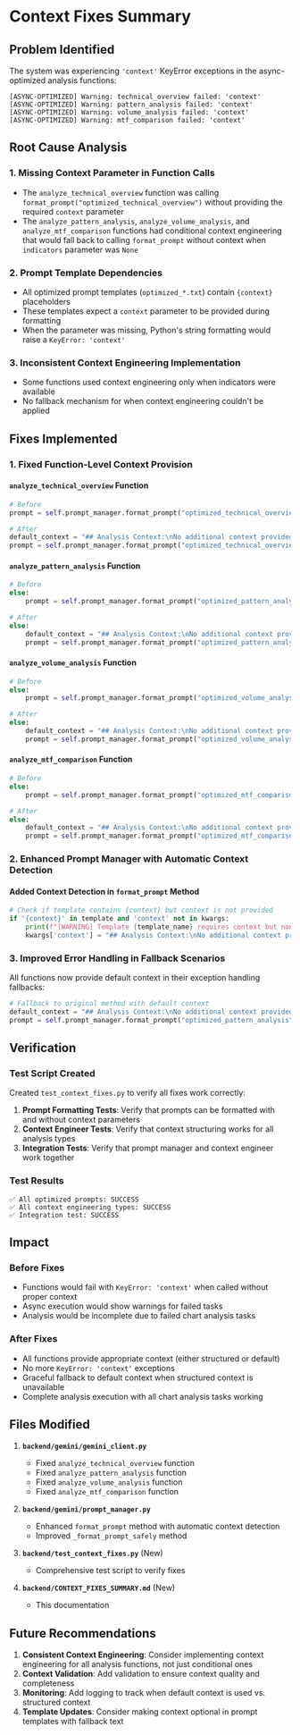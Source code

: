 # Context Fixes Summary

## Problem Identified

The system was experiencing `'context'` KeyError exceptions in the async-optimized analysis functions:

```
[ASYNC-OPTIMIZED] Warning: technical_overview failed: 'context'
[ASYNC-OPTIMIZED] Warning: pattern_analysis failed: 'context'
[ASYNC-OPTIMIZED] Warning: volume_analysis failed: 'context'
[ASYNC-OPTIMIZED] Warning: mtf_comparison failed: 'context'
```

## Root Cause Analysis

### 1. **Missing Context Parameter in Function Calls**
- The `analyze_technical_overview` function was calling `format_prompt("optimized_technical_overview")` without providing the required `context` parameter
- The `analyze_pattern_analysis`, `analyze_volume_analysis`, and `analyze_mtf_comparison` functions had conditional context engineering that would fall back to calling `format_prompt` without context when `indicators` parameter was `None`

### 2. **Prompt Template Dependencies**
- All optimized prompt templates (`optimized_*.txt`) contain `{context}` placeholders
- These templates expect a `context` parameter to be provided during formatting
- When the parameter was missing, Python's string formatting would raise a `KeyError: 'context'`

### 3. **Inconsistent Context Engineering Implementation**
- Some functions used context engineering only when indicators were available
- No fallback mechanism for when context engineering couldn't be applied

## Fixes Implemented

### 1. **Fixed Function-Level Context Provision**

#### `analyze_technical_overview` Function
```python
# Before
prompt = self.prompt_manager.format_prompt("optimized_technical_overview")

# After
default_context = "## Analysis Context:\nNo additional context provided. Analyze the chart based on visual patterns and technical indicators."
prompt = self.prompt_manager.format_prompt("optimized_technical_overview", context=default_context)
```

#### `analyze_pattern_analysis` Function
```python
# Before
else:
    prompt = self.prompt_manager.format_prompt("optimized_pattern_analysis")

# After
else:
    default_context = "## Analysis Context:\nNo additional context provided. Analyze the chart based on visual patterns and technical indicators."
    prompt = self.prompt_manager.format_prompt("optimized_pattern_analysis", context=default_context)
```

#### `analyze_volume_analysis` Function
```python
# Before
else:
    prompt = self.prompt_manager.format_prompt("optimized_volume_analysis")

# After
else:
    default_context = "## Analysis Context:\nNo additional context provided. Analyze the chart based on visual patterns and technical indicators."
    prompt = self.prompt_manager.format_prompt("optimized_volume_analysis", context=default_context)
```

#### `analyze_mtf_comparison` Function
```python
# Before
else:
    prompt = self.prompt_manager.format_prompt("optimized_mtf_comparison")

# After
else:
    default_context = "## Analysis Context:\nNo additional context provided. Analyze the chart based on visual patterns and technical indicators."
    prompt = self.prompt_manager.format_prompt("optimized_mtf_comparison", context=default_context)
```

### 2. **Enhanced Prompt Manager with Automatic Context Detection**

#### Added Context Detection in `format_prompt` Method
```python
# Check if template contains {context} but context is not provided
if '{context}' in template and 'context' not in kwargs:
    print(f"[WARNING] Template {template_name} requires context but none provided. Using default context.")
    kwargs['context'] = "## Analysis Context:\nNo additional context provided. Analyze the chart based on visual patterns and technical indicators."
```

### 3. **Improved Error Handling in Fallback Scenarios**

All functions now provide default context in their exception handling fallbacks:
```python
# Fallback to original method with default context
default_context = "## Analysis Context:\nNo additional context provided. Analyze the chart based on visual patterns and technical indicators."
prompt = self.prompt_manager.format_prompt("optimized_pattern_analysis", context=default_context)
```

## Verification

### Test Script Created
Created `test_context_fixes.py` to verify all fixes work correctly:

1. **Prompt Formatting Tests**: Verify that prompts can be formatted with and without context parameters
2. **Context Engineer Tests**: Verify that context structuring works for all analysis types
3. **Integration Tests**: Verify that prompt manager and context engineer work together

### Test Results
```
✅ All optimized prompts: SUCCESS
✅ All context engineering types: SUCCESS
✅ Integration test: SUCCESS
```

## Impact

### Before Fixes
- Functions would fail with `KeyError: 'context'` when called without proper context
- Async execution would show warnings for failed tasks
- Analysis would be incomplete due to failed chart analysis tasks

### After Fixes
- All functions provide appropriate context (either structured or default)
- No more `KeyError: 'context'` exceptions
- Graceful fallback to default context when structured context is unavailable
- Complete analysis execution with all chart analysis tasks working

## Files Modified

1. **`backend/gemini/gemini_client.py`**
   - Fixed `analyze_technical_overview` function
   - Fixed `analyze_pattern_analysis` function
   - Fixed `analyze_volume_analysis` function
   - Fixed `analyze_mtf_comparison` function

2. **`backend/gemini/prompt_manager.py`**
   - Enhanced `format_prompt` method with automatic context detection
   - Improved `_format_prompt_safely` method

3. **`backend/test_context_fixes.py`** (New)
   - Comprehensive test script to verify fixes

4. **`backend/CONTEXT_FIXES_SUMMARY.md`** (New)
   - This documentation

## Future Recommendations

1. **Consistent Context Engineering**: Consider implementing context engineering for all analysis functions, not just conditional ones
2. **Context Validation**: Add validation to ensure context quality and completeness
3. **Monitoring**: Add logging to track when default context is used vs. structured context
4. **Template Updates**: Consider making context optional in prompt templates with fallback text 